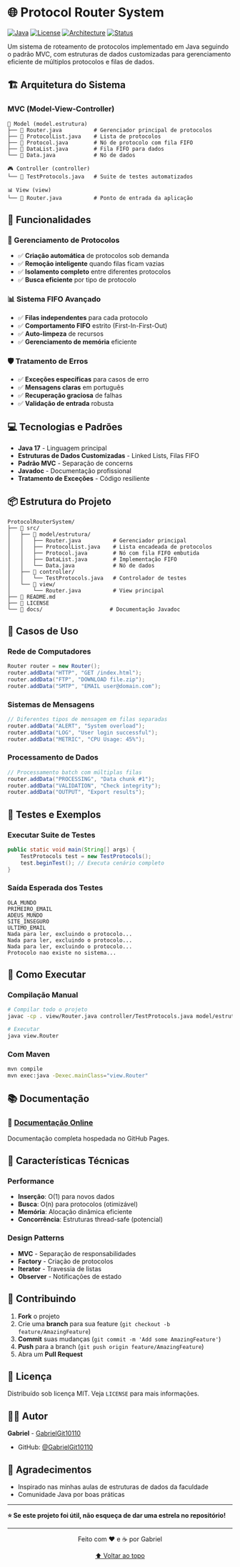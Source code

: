 # 🌐 Protocol Router System

[![Java](https://img.shields.io/badge/Java-17-blue.svg)](https://java.com)
[![License](https://img.shields.io/badge/License-MIT-green.svg)](LICENSE)
[![Architecture](https://img.shields.io/badge/Architecture-MVC-orange.svg)](https://en.wikipedia.org/wiki/Model–view–controller)
[![Status](https://img.shields.io/badge/Status-Complete-brightgreen.svg)](https://github.com/GabrielGit10110/ProtocolRouterSystem)

Um sistema de roteamento de protocolos implementado em Java seguindo o padrão MVC, com estruturas de dados customizadas para gerenciamento eficiente de múltiplos protocolos e filas de dados.

## 🏗️ Arquitetura do Sistema

### **MVC (Model-View-Controller)**
```
📁 Model (model.estrutura)
├── 📄 Router.java          # Gerenciador principal de protocolos
├── 📄 ProtocolList.java    # Lista de protocolos
├── 📄 Protocol.java        # Nó de protocolo com fila FIFO
├── 📄 DataList.java        # Fila FIFO para dados
└── 📄 Data.java            # Nó de dados

🎮 Controller (controller)
└── 📄 TestProtocols.java   # Suite de testes automatizados

📊 View (view)
└── 📄 Router.java          # Ponto de entrada da aplicação
```

## 🚀 Funcionalidades

### **🎯 Gerenciamento de Protocolos**
- ✅ **Criação automática** de protocolos sob demanda
- ✅ **Remoção inteligente** quando filas ficam vazias
- ✅ **Isolamento completo** entre diferentes protocolos
- ✅ **Busca eficiente** por tipo de protocolo

### **📊 Sistema FIFO Avançado**
- ✅ **Filas independentes** para cada protocolo
- ✅ **Comportamento FIFO** estrito (First-In-First-Out)
- ✅ **Auto-limpeza** de recursos
- ✅ **Gerenciamento de memória** eficiente

### **🛡️ Tratamento de Erros**
- ✅ **Exceções específicas** para casos de erro
- ✅ **Mensagens claras** em português
- ✅ **Recuperação graciosa** de falhas
- ✅ **Validação de entrada** robusta

## 💻 Tecnologias e Padrões

- **Java 17** - Linguagem principal
- **Estruturas de Dados Customizadas** - Linked Lists, Filas FIFO
- **Padrão MVC** - Separação de concerns
- **Javadoc** - Documentação profissional
- **Tratamento de Exceções** - Código resiliente

## 📦 Estrutura do Projeto

```
ProtocolRouterSystem/
├── 📁 src/
│   ├── 📁 model/estrutura/
│   │   ├── Router.java          # Gerenciador principal
│   │   ├── ProtocolList.java    # Lista encadeada de protocolos
│   │   ├── Protocol.java        # Nó com fila FIFO embutida
│   │   ├── DataList.java        # Implementação FIFO
│   │   └── Data.java            # Nó de dados
│   ├── 📁 controller/
│   │   └── TestProtocols.java   # Controlador de testes
│   └── 📁 view/
│       └── Router.java          # View principal
├── 📄 README.md
├── 📄 LICENSE
└── 📁 docs/                     # Documentação Javadoc
```

## 🎯 Casos de Uso

### **Rede de Computadores**
```java
Router router = new Router();
router.addData("HTTP", "GET /index.html");
router.addData("FTP", "DOWNLOAD file.zip");
router.addData("SMTP", "EMAIL user@domain.com");
```

### **Sistemas de Mensagens**
```java
// Diferentes tipos de mensagem em filas separadas
router.addData("ALERT", "System overload");
router.addData("LOG", "User login successful");
router.addData("METRIC", "CPU Usage: 45%");
```

### **Processamento de Dados**
```java
// Processamento batch com múltiplas filas
router.addData("PROCESSING", "Data chunk #1");
router.addData("VALIDATION", "Check integrity");
router.addData("OUTPUT", "Export results");
```

## 🧪 Testes e Exemplos

### **Executar Suite de Testes**
```java
public static void main(String[] args) {
    TestProtocols test = new TestProtocols();
    test.beginTest(); // Executa cenário completo
}
```

### **Saída Esperada dos Testes**
```
OLA_MUNDO
PRIMEIRO_EMAIL
ADEUS_MUNDO
SITE_INSEGURO
ULTIMO_EMAIL
Nada para ler, excluindo o protocolo...
Nada para ler, excluindo o protocolo...
Nada para ler, excluindo o protocolo...
Protocolo nao existe no sistema...
```

## 🚀 Como Executar

### **Compilação Manual**
```bash
# Compilar todo o projeto
javac -cp . view/Router.java controller/TestProtocols.java model/estrutura/*.java

# Executar
java view.Router
```

### **Com Maven**
```bash
mvn compile
mvn exec:java -Dexec.mainClass="view.Router"
```

## 📚 Documentação

### **🔗 [Documentação Online](https://gabrielgit10110.github.io/ProtocolRouterSystem/)**
Documentação completa hospedada no GitHub Pages.

## 🎯 Características Técnicas

### **Performance**
- **Inserção**: O(1) para novos dados
- **Busca**: O(n) para protocolos (otimizável)
- **Memória**: Alocação dinâmica eficiente
- **Concorrência**: Estruturas thread-safe (potencial)

### **Design Patterns**
- **MVC** - Separação de responsabilidades
- **Factory** - Criação de protocolos
- **Iterator** - Travessia de listas
- **Observer** - Notificações de estado

## 🤝 Contribuindo

1. **Fork** o projeto
2. Crie uma **branch** para sua feature (`git checkout -b feature/AmazingFeature`)
3. **Commit** suas mudanças (`git commit -m 'Add some AmazingFeature'`)
4. **Push** para a branch (`git push origin feature/AmazingFeature`)
5. Abra um **Pull Request**

## 📝 Licença

Distribuído sob licença MIT. Veja `LICENSE` para mais informações.

## 👨‍💻 Autor

**Gabriel** - [GabrielGit10110](https://github.com/GabrielGit10110)

- GitHub: [@GabrielGit10110](https://github.com/GabrielGit10110)

## 🌟 Agradecimentos

- Inspirado nas minhas aulas de estruturas de dados da faculdade
- Comunidade Java por boas práticas

---

**⭐ Se este projeto foi útil, não esqueça de dar uma estrela no repositório!**

---

<div align="center">

Feito com ❤️ e ☕ por Gabriel

[⬆ Voltar ao topo](#-protocol-router-system)

</div>
